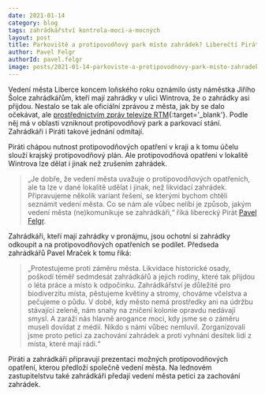 ```yaml
---
date: 2021-01-14
category: blog
tags: zahrádkářství kontrola-moci-a-mocných
layout: post
title: Parkoviště a protipovodňový park místo zahrádek? Liberečtí Piráti se zastali zahrádkářů proti aroganci vedení města
author: Pavel Felgr
authorId: pavel.felgr
image: posts/2021-01-14-parkoviste-a-protipovodnovy-park-misto-zahradek-liberecti-pirati-se-zastali-zahradkaru-proti-aroganci-vedeni-mesta.jpg
---
```

Vedení města Liberce koncem loňského roku oznámilo ústy náměstka Jiřího Šolce zahrádkářům, kteří mají zahrádky v ulici Wintrova, že o zahrádky asi přijdou. Nestalo se tak ale oficiální zprávou z města, jak by se dalo očekávat, ale [prostřednictvím zpráv televize RTM](http://www.rtmplus.cz/video/11611/liberecky-magazin-nejen-o-protipovodnovych-opatrenich.html){:target='_blank'}. Podle něj má v oblasti vzniknout protipovodňový park a parkovací stání. Zahrádkáři i Piráti takové jednání odmítají. 

Piráti chápou nutnost protipovodňových opatření v kraji a k tomu účelu slouží krajský protipovodňový plán. Ale protipovodňová opatření v lokalitě Wintrova lze dělat i jinak než zrušením zahrádek.

> „Je dobře, že vedení města uvažuje o protipovodňových opatřeních, ale ta lze v dané lokalitě udělat i jinak, než likvidací zahrádek. Připravujeme několik variant řešení, se kterými bychom chtěli seznámit vedení města. Co se nám ale vůbec nelíbí je způsob, jakým vedení města (ne)komunikuje se zahrádkáři,“  říká liberecký Pirát [Pavel Felgr](/lide/pavel-felgr).

Zahrádkáři, kteří mají zahrádky v pronájmu, jsou ochotní si zahrádky odkoupit a na protipovodňových opatřeních se podílet. Předseda zahrádkářů Pavel Mraček k tomu říká: 
> „Protestujeme proti záměru města. Likvidace historické osady, poškodí téměř sedmdesát zahrádkářů a jejich rodiny, které tak přijdou o léta práce a místo k odpočinku. Zahrádkářství je důležité pro biodiverzitu místa, pěstujeme květiny a stromy, chováme včelstva a pečujeme o půdu. V době, kdy město nemá prostředky ani na údržbu stávající zeleně, nám snahy na zničení kolonie opravdu nedávají smysl. A zaráží nás hlavně arogance moci, kdy jsme se o záměru museli dovídat z médií. Nikdo s námi vůbec nemluvil. Zorganizovali jsme proto petici za zachování zahrádek a proti vyhnání desítek lidí z místa, které mají rádi.“

Piráti a zahrádkáři připravují prezentaci možných protipovodňových opatření, kterou předloží společně vedení města. Na lednovém zastupitelstvu také zahrádkáři předají vedení města petici za zachování zahrádek.
